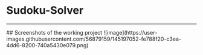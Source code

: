 # Sudoku-Solver
<hr>
## Screenshots of the working project
![image](https://user-images.githubusercontent.com/56879159/145197052-fe788f20-c3ea-4dd6-8200-740a5430e079.png)
